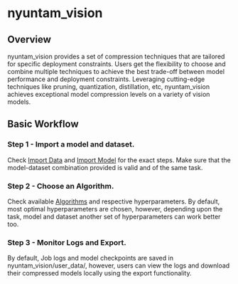# nyuntam_vision 

## Overview
nyuntam_vision  provides a set of compression techniques that are tailored for specific deployment constraints. Users get the flexibility to choose and combine multiple techniques to achieve the best trade-off between model performance and deployment constraints. Leveraging cutting-edge techniques like pruning, quantization, distillation, etc, nyuntam_vision  achieves exceptional model compression levels on a variety of vision models. 

## Basic Workflow

### Step 1 - Import a model and dataset. 
Check [Import Data](../dataset.md) and [Import Model](../model.md) for the exact steps. Make sure that the model-dataset combination provided is valid and of the same task.

### Step 2 - Choose an Algorithm.
Check available [Algorithms](./algorithms.md) and respective hyperparameters. By default, most optimal hyperparameters are chosen, however, depending upon the task, model and dataset another set of hyperparameters can work better too.

### Step 3 - Monitor Logs and Export.
By default, Job logs and model checkpoints are saved in nyuntam_vision/user_data/, however, users can view the logs and download their compressed models locally using the export functionality.